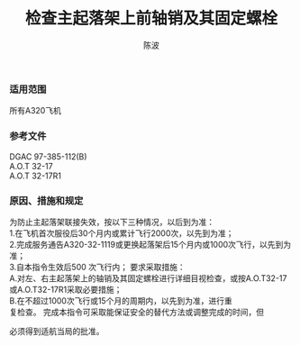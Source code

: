 ﻿---
amendno: 39-2122  
cadno: CAD1998-A320-01  
title: 检查主起落架上前轴销及其固定螺栓  
publishdate: 1998-01-15  
effdate: 1998-01-30  
acmodels: ["A320"]  
tags: []  
engs: []  
pns: []  
mfrs: ["AIRBUS"]  
admins: 西南管理局  
author: 陈波  
---
  
### 适用范围  
所有A320飞机  
  
<!--more-->  
### 参考文件  
  DGAC 97-385-112(B)  
A.O.T 32-17  
A.O.T 32-17R1  
  
### 原因、措施和规定  

  为防止主起落架联接失效，按以下三种情况，以后到为准：  
  1.在飞机首次服役后30个月内或累计飞行2000次，以先到为准；  
  2.完成服务通告A320-32-1119或更换起落架后15个月内或1000次飞行，以先到为准；  
3.自本指令生效后500 次飞行内；   要求采取措施：  
  A.对左、右主起落架上的轴销及其固定螺栓进行详细目视检查，或按A.O.T32-17或A.O.T32-17R1采取必要措施；  
  B.在不超过1000次飞行或15个月的周期内，以先到为准，进行重  
复检查。     完成本指令可采取能保证安全的替代方法或调整完成的时间，但  
  
必须得到适航当局的批准。  
